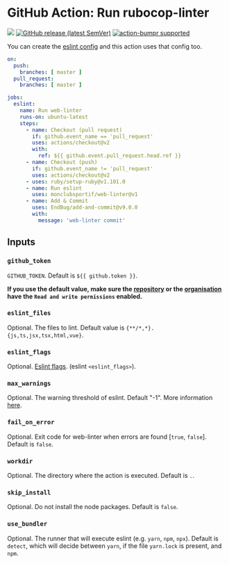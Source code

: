 # GitHub Action: Run rubocop-linter

[![](https://img.shields.io/github/license/monclubsportif/web-linter)](./LICENSE)
[![GitHub release (latest SemVer)](https://img.shields.io/github/v/release/monclubsportif/web-linter?logo=github&sort=semver)](https://github.com/monclubsportif/web-linter/releases)
[![action-bumpr supported](https://img.shields.io/badge/bumpr-supported-ff69b4?logo=github&link=https://github.com/haya14busa/action-bumpr)](https://github.com/haya14busa/action-bumpr)

You can create the [eslint config](https://eslint.org/docs/user-guide/configuring/) and this action uses that
config too.

```yml
on:
  push:
    branches: [ master ]
  pull_request:
    branches: [ master ]

jobs:
  eslint:
    name: Run web-linter
    runs-on: ubuntu-latest
    steps:
      - name: Checkout (pull request)
        if: github.event_name == 'pull_request'
        uses: actions/checkout@v2
        with:
          ref: ${{ github.event.pull_request.head.ref }}
      - name: Checkout (push)
        if: github.event_name != 'pull_request'
        uses: actions/checkout@v2
      - uses: ruby/setup-ruby@v1.101.0
      - name: Run eslint
        uses: monclubsportif/web-linter@v1
      - name: Add & Commit
        uses: EndBug/add-and-commit@v9.0.0
        with:
          message: 'web-linter commit'
```

## Inputs

### `github_token`

`GITHUB_TOKEN`. Default is `${{ github.token }}`.

**If you use the default value, make sure the
[repository](https://docs.github.com/en/repositories/managing-your-repositorys-settings-and-features/enabling-features-for-your-repository/managing-github-actions-settings-for-a-repository#setting-the-permissions-of-the-github_token-for-your-repository)
or the
[organisation](https://docs.github.com/en/organizations/managing-organization-settings/disabling-or-limiting-github-actions-for-your-organization#setting-the-permissions-of-the-github_token-for-your-organization)
have the `Read and write permissions` enabled.**

### `eslint_files`

Optional. The files to lint. Default value is `{**/*,*}.{js,ts,jsx,tsx,html,vue}`.

### `eslint_flags`

Optional. [Eslint flags](https://eslint.org/docs/user-guide/command-line-interface). (eslint `<eslint_flags>`).

### `max_warnings`

Optional. The warning threshold of eslint. Default "-1". More information
[here](https://eslint.org/docs/user-guide/command-line-interface#--max-warnings).

### `fail_on_error`

Optional. Exit code for web-linter when errors are found [`true`, `false`]. Default is `false`.

### `workdir`
Optional. The directory where the action is executed. Default is `.`.

### `skip_install`

Optional. Do not install the node packages. Default is `false`.

### `use_bundler`

Optional. The runner that will execute eslint (e.g. `yarn`, `npm`, `npx`). Default is `detect`, which will decide
between `yarn`, if the file `yarn.lock` is present, and `npm`.
